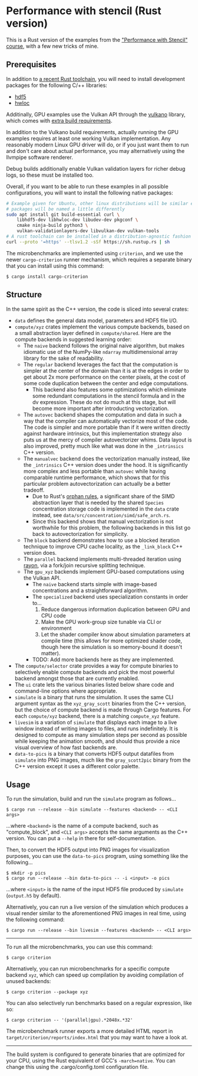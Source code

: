 # Performance with stencil (Rust version)

This is a Rust version of the examples from the ["Performance with Stencil"
course](https://cta-lapp.pages.in2p3.fr/COURS/PERFORMANCE_WITH_STENCIL/), with a
few new tricks of mine.

## Prerequisites

In addition to [a recent Rust toolchain](https://www.rust-lang.org/learn/get-started),
you will need to install development packages for the following C/++ libraries:

- [hdf5](https://github.com/aldanor/hdf5-rust#compatibility)
- [hwloc](https://github.com/Ichbinjoe/hwloc2-rs#prerequisites)

Additinally, GPU examples use the Vulkan API through the
[vulkano](https://docs.rs/vulkano) library, which comes with [extra build
requirements](https://github.com/vulkano-rs/vulkano#setup-and-troubleshooting).

In addition to the Vulkano build requirements, actually running the GPU examples
requires at least one working Vulkan implementation. Any reasonably modern
Linux GPU driver will do, or if you just want them to run and don't care about
actual performance, you may alternatively using the llvmpipe software renderer.

Debug builds additionally enable Vulkan validation layers for richer debug logs,
so these must be installed too.

Overall, if you want to be able to run these examples in all possible
configurations, you will want to install the following native packages:

```bash
# Example given for Ubuntu, other linux distributions will be similar except the
# packages will be named a little differently
sudo apt install git build-essential curl \
    libhdf5-dev libhwloc-dev libudev-dev pkgconf \
    cmake ninja-build python3 \
    vulkan-validationlayers-dev libvulkan-dev vulkan-tools
# A rust toolchain can be installed in a distribution-agnostic fashion
curl --proto '=https' --tlsv1.2 -sSf https://sh.rustup.rs | sh
```

The microbenchmarks are implemented using `criterion`, and we use the newer
`cargo-criterion` runner mechanism, which requires a separate binary that you
can install using this command:

```
$ cargo install cargo-criterion
```

## Structure

In the same spirit as the C++ version, the code is sliced into several crates:

- `data` defines the general data model, parameters and HDF5 file I/O.
- `compute/xyz` crates implement the various compute backends, based on a small
  abstraction layer defined in `compute/shared`. Here are the compute backends
  in suggested learning order:
    * The `naive` backend follows the original naive algorithm, but makes
      idiomatic use of the NumPy-like `ndarray` multidimensional array library
      for the sake of readability.
    * The `regular` backend leverages the fact that the computation is simpler
      at the center of the domain than it is at the edges in order to get about
      2x more performance on the center pixels, at the cost of some code
      duplication between the center and edge computations.
        - This backend also features some optimizations which eliminate some
          redundant computations in the stencil formula and in the dv expression.
          These do not do much at this stage, but will become more important
          after introducting vectorization.
    * The `autovec` backend shapes the computation and data in such a way that
      the compiler can automatically vectorize most of the code. The code is
      simpler and more portable than if it were written directly against hardware
      intrinsics, but this implementation strategy also puts us at the mercy of
      compiler autovectorizer whims. Data layout is also improved, pretty much
      like what was done in the `_intrinsics` C++ version.
    * The `manualvec` backend does the vectorization manually instead, like the
      `_intrinsics` C++ version does under the hood. It is significantly more
      complex and less portable than `autovec` while having comparable runtime
      performance, which shows that for this particular problem
      autovectorization can actually be a better tradeoff.
        * Due to Rust's [orphan rules](https://github.com/Ixrec/rust-orphan-rules),
          a significant share of the SIMD abstraction layer that is needed by
          the shared `Species` concentration storage code is implemented in the
          `data` crate instead, see `data/src/concentration/simd/safe_arch.rs`.
        * Since this backend shows that manual vectorization is not worthwhile
          for this problem, the following backends in this list go back to
          autovectorization for simplicity.
    * The `block` backend demonstrates how to use a blocked iteration technique
      to improve CPU cache locality, as the `_link_block` C++ version does.
    * The `parallel` backend implements multi-threaded iteration using
      [rayon](https://docs.rs/rayon), via a fork/join recursive splitting
      technique.
    * The `gpu_xyz` backends implement GPU-based computations using the Vulkan
      API.
        * The `naive` backend starts simple with image-based concentrations
          and a straightforward algorithm.
        * The `specialized` backend uses specialization constants in order to...
          1. Reduce dangerous information duplication between GPU and CPU code
          2. Make the GPU work-group size tunable via CLI or environment
          3. Let the shader compiler know about simulation parameters at
             compile time (this allows for more optimized shader code, though
             here the simulation is so memory-bound it doesn't matter).
        * TODO: Add more backends here as they are implemented.
- The `compute/selector` crate provides a way for compute binaries to
  selectively enable compute backends and pick the most powerful backend
  amongst those that are currently enabled.
- The `ui` crate lets the various binaries listed below share code and
  command-line options where appropriate.
- `simulate` is a binary that runs the simulation. It uses the same CLI argument
  syntax as the `xyz_gray_scott` binaries from the C++ version, but the
  choice of compute backend is made through Cargo features. For each
  `compute/xyz` backend, there is a matching `compute_xyz` feature.
- `livesim` is a variation of `simulate` that displays each image to a live
  window instead of writing images to files, and runs indefinitely. It is
  designed to compute as many simulation steps per second as possible while
  keeping the animation smooth, and should thus provide a nice visual overview
  of how fast backends are.
- `data-to-pics` is a binary that converts HDF5 output datafiles from `simulate`
  into PNG images, much like the `gray_scott2pic` binary from the C++ version
  except it uses a different color palette.

## Usage

To run the simulation, build and run the `simulate` program as follows...

```
$ cargo run --release --bin simulate --features <backend> -- <CLI args>
```

...where `<backend>` is the name of a compute backend, such as "compute_block",
and `<CLI args>` accepts the same arguments as the C++ version. You can put
a `--help` in there for self-documentation.

Then, to convert the HDF5 output into PNG images for visualization purposes, you
can use the `data-to-pics` program, using something like the following...

```
$ mkdir -p pics
$ cargo run --release --bin data-to-pics -- -i <input> -o pics
```

...where `<input>` is the name of the input HDF5 file produced by `simulate`
(`output.h5` by default).

Alternatively, you can run a live version of the simulation which produces a
visual render similar to the aforementioned PNG images in real time, using the
following command:

```
$ cargo run --release --bin livesim --features <backend> -- <CLI args>
```

---

To run all the microbenchmarks, you can use this command:

```
$ cargo criterion
```

Alternatively, you can run microbenchmarks for a specific compute backend `xyz`,
which can speed up compilation by avoiding compilation of unused backends:

```
$ cargo criterion --package xyz
```

You can also selectively run benchmarks based on a regular expression, like so:

```
$ cargo criterion -- '(parallel|gpu).*2048x.*32'
```

The microbenchmark runner exports a more detailed HTML report in
`target/criterion/reports/index.html` that you may want to have a look at.

---

The build system is configured to generate binaries that are optimized for your
CPU, using the Rust equivalent of GCC's `-march=native`. You can change this
using the .cargo/config.toml configuration file.
